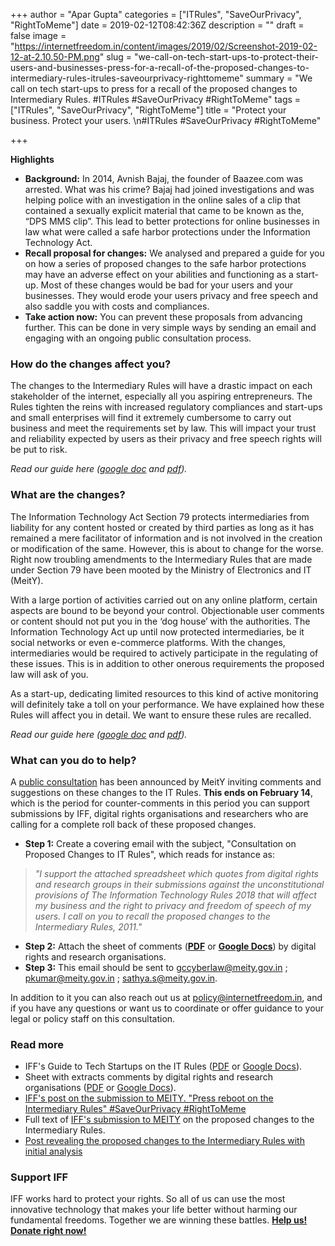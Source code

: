 +++
author = "Apar Gupta"
categories = ["ITRules", "SaveOurPrivacy", "RightToMeme"]
date = 2019-02-12T08:42:36Z
description = ""
draft = false
image = "https://internetfreedom.in/content/images/2019/02/Screenshot-2019-02-12-at-2.10.50-PM.png"
slug = "we-call-on-tech-start-ups-to-protect-their-users-and-businesses-press-for-a-recall-of-the-proposed-changes-to-intermediary-rules-itrules-saveourprivacy-righttomeme"
summary = "We call on tech start-ups to press for a recall of the proposed changes to Intermediary Rules. #ITRules #SaveOurPrivacy #RightToMeme"
tags = ["ITRules", "SaveOurPrivacy", "RightToMeme"]
title = "Protect your business. Protect your users. \n#ITRules #SaveOurPrivacy #RightToMeme"

+++


**Highlights**

* **Background:** In 2014, Avnish Bajaj, the founder of Baazee.com was arrested. What was his crime? Bajaj had joined investigations and was helping police with an investigation in the online sales of a clip that contained a sexually explicit material that came to be known as the, “DPS MMS clip”. This lead to better protections for online businesses in law what were called a safe harbor protections under the Information Technology Act.
* **Recall proposal for changes:** We analysed and prepared a guide for you on how a series of proposed changes to the safe harbor protections may have an adverse effect on your abilities and functioning as a start-up. Most of these changes would be bad for your users and your businesses. They would erode your users privacy and free speech and also saddle you with costs and compliances.
* **Take action now:** You can prevent these proposals from advancing further. This can be done in very simple ways by sending an email and engaging with an ongoing public consultation process.

### **How do the changes affect you?**

The changes to the Intermediary Rules will have a drastic impact on each stakeholder of the internet, especially all you aspiring entrepreneurs. The Rules tighten the reins with increased regulatory compliances and start-ups and small enterprises will find it extremely cumbersome to carry out business and meet the requirements set by law. This will impact your trust and reliability expected by users as their privacy and free speech rights will be put to risk.

_Read our guide here ([google doc](https://docs.google.com/document/d/1Drlh-fl17lUhHsqoZFxXp1xlVFCwIqMBFwz0ArUh_zw/edit?usp=sharing) and [pdf](https://drive.google.com/file/d/1xNgFso684t1ECWPl7jn5b_cNEzMwmoMG/view?usp=sharing))._

### What are the changes?

The Information Technology Act Section 79 protects intermediaries from liability for any content hosted or created by third parties as long as it has remained a mere facilitator of information and is not involved in the creation or modification of the same. However, this is about to change for the worse. Right now troubling amendments to the Intermediary Rules that are made under Section 79 have been mooted by the Ministry of Electronics and IT (MeitY).

With a large portion of activities carried out on any online platform, certain aspects are bound to be beyond your control. Objectionable user comments or content should not put you in the ‘dog house’ with the authorities. The Information Technology Act up until now protected intermediaries, be it social networks or even e-commerce platforms. With the changes, intermediaries would be required to actively participate in the regulating of these issues. This is in addition to other onerous requirements the proposed law will ask of you.

As a start-up, dedicating  limited resources to this kind of active monitoring will definitely take a toll on your performance. We have explained how these Rules will affect you in detail. We want to ensure these rules are recalled.

_Read our guide here ([google doc](https://docs.google.com/document/d/1Drlh-fl17lUhHsqoZFxXp1xlVFCwIqMBFwz0ArUh_zw/edit?usp=sharing) and [pdf](https://drive.google.com/file/d/1xNgFso684t1ECWPl7jn5b_cNEzMwmoMG/view?usp=sharing))._

### What can you do to help?

A [public consultation](https://meity.gov.in/content/comments-suggestions-invited-draft-“-information-technology-intermediary-guidelines) has been announced by MeitY inviting comments and suggestions on these changes to the IT Rules. **This ends on February 14**, which is the period for counter-comments in this period you can support submissions by IFF, digital rights organisations and researchers who are calling for a complete roll back of these proposed changes.

* **Step 1:** Create a covering email with the subject, "Consultation on Proposed Changes to IT Rules", which reads for instance as:

> _"I support the attached spreadsheet which quotes from digital rights and research groups in their submissions against the unconstitutional provisions of The Information Technology Rules 2018 that will affect my business and the right to privacy and freedom of speech of my users. I call on you to recall the proposed changes to the Intermediary Rules, 2011."_

* **Step 2:** Attach the sheet of comments ([**PDF**](https://drive.google.com/file/d/1peFYrzfHwa5QoFMUFFtesdmMTdqEuDLi/view?usp=sharing) or [**Google Docs**](https://drive.google.com/open?id=1peFYrzfHwa5QoFMUFFtesdmMTdqEuDLi)) by digital rights and research organisations.
* **Step 3:** This email should be sent to [gccyberlaw@meity.gov.in](mailto:gccyberlaw@meity.gov.in) ; [pkumar@meity.gov.in](mailto:pkumar@meity.gov.in) ; [sathya.s@meity.gov.in](mailto:sathya.s@meity.gov.in).

In addition to it you can also reach out us at [policy@internetfreedom.in](mailto:policy@internetfreedom.in), and if you have any questions or want us to coordinate or offer guidance to your legal or policy staff on this consultation.

### Read more

* IFF's Guide to Tech Startups on the IT Rules ([PDF](https://docs.google.com/document/d/1Drlh-fl17lUhHsqoZFxXp1xlVFCwIqMBFwz0ArUh_zw/edit?usp=sharing) or [Google Docs](https://drive.google.com/file/d/1xNgFso684t1ECWPl7jn5b_cNEzMwmoMG/view?usp=sharing)).
* Sheet with extracts comments by digital rights and research organisations ([PDF](https://drive.google.com/file/d/1peFYrzfHwa5QoFMUFFtesdmMTdqEuDLi/view?usp=sharing) or [Google Docs](https://drive.google.com/open?id=1peFYrzfHwa5QoFMUFFtesdmMTdqEuDLi)).
* [IFF's post on the submission to MEITY. "Press reboot on the Intermediary Rules" #SaveOurPrivacy #RightToMeme](https://internetfreedom.in/we-urge-meity-to-press-reboot-on-the-intermediary-rules-saveourprivacy-righttomeme/) 
* Full text of [IFF's submission to MEITY](https://drive.google.com/open?id=1pDQt1M81spH66kv0CHcUk8P9U_Dp9_oc) on the proposed changes to the Intermediary Rules.
* [Post revealing the proposed changes to the Intermediary Rules with initial analysis](https://internetfreedom.in/india-must-resist-the-lure-of-the-chinese-model-of-surveillance-and-censorship-intermediaryrules-righttomeme-saveourprivacy/) 

### Support IFF

IFF works hard to protect your rights. So all of us can use the most innovative technology that makes your life better without harming our fundamental freedoms. Together we are winning these battles. [**Help us! Donate right now!**](https://internetfreedom.in/donate/)




